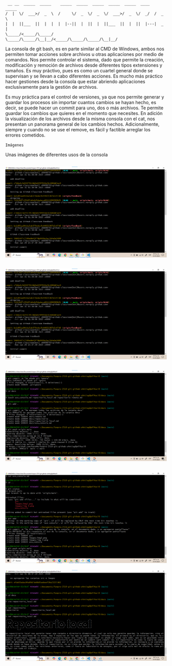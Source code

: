 ```
 __ __  _____  _____    _____  _____  _____  _____  _____  ____   _____ 
/  |  \/  ___>/  _  \  /     \/  _  \/  _  \/  ___>/  _  \/  _/  /  _  \
|  |  ||___  ||  |  |  |  |--||  |  ||  |  ||___  ||  |  ||  |---|  _  |
\_____/<_____/\_____/  \_____/\_____/\__|__/<_____/\_____/\_____/\__|__/

```                                                                                                  
La consola de git bash, es en parte similar al CMD de Windows, ambos nos permiten tomar acciones sobre archivos u otras aplicacíones por medio de comandos. Nos permite controlar el sistema, dado que permite la creación, modificación y remoción de archivos desde diferentes tipos extensiones y tamaños. Es muy práctivo, pues es como un cuartel general donde se supervisan y se llevan a cabo diferentes acciones. Es mucho más práctico hacer gestiones desde la consola que estar abriendo aplicaciones exclusivamente para la gestión de archivos.

Es muy práctica para el control de versiones, ya que nos permite generar y guardar los procesos sin importar cuantos cambios se hayan hecho, es decir, se puede hacer un commit para uno, dos o más archivos. Te permite guardar los cambios que quieres en el momento que necesites. En adición la visualización de los archivos desde la misma consola con el cat, nos presentan un panorama general de los cambios hechos. Adicionalmente, siempre y cuando no se use el remove, es fácil y factible arreglar los errores cometidos.

    Imágenes

Unas imágenes de diferentes usos de la consola

![Image](../images/Img1.png)
---
![Image](../images/Img2.png)
---
![Image](../images/img3.png)
---
![Image](../images/img4.png)
---
![Image](../images/img5.png)

